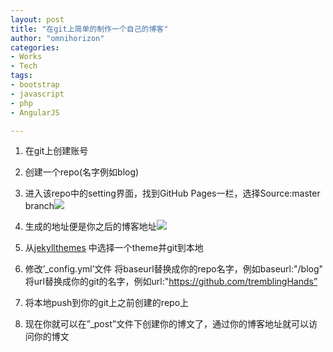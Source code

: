 ```yaml
---
layout: post
title: "在git上简单的制作一个自己的博客"
author: "omnihorizon"
categories:
- Works
- Tech
tags:
- bootstrap
- javascript
- php
- AngularJS

---
```

1. 在git上创建账号
2. 创建一个repo(名字例如blog)
3. 进入该repo中的setting界面，找到GitHub Pages一栏，选择Source:master branch![]({{site.baseurl}}/img/in-post/post-establish-a-blog/2017-12-26-establish-a-blog-1.png)
4. 生成的地址便是你之后的博客地址![]({{site.baseurl}}/img/in-post/post-establish-a-blog/2017-12-26-establish-a-blog-2.png)
5. 从[jekyllthemes](http://jekyllthemes.org) 中选择一个theme并git到本地
6. 修改’_config.yml’文件
    将baseurl替换成你的repo名字，例如baseurl:"/blog"
    将url替换成你的git的名字，例如url:"https://github.com/tremblingHands”

6. 将本地push到你的git上之前创建的repo上
7. 现在你就可以在”_post”文件下创建你的博文了，通过你的博客地址就可以访问你的博文

